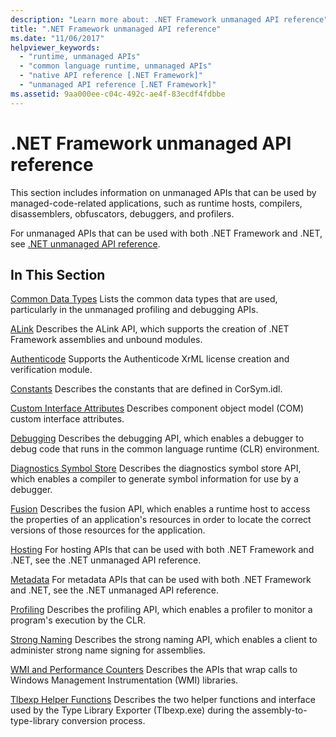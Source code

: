 ```yaml
---
description: "Learn more about: .NET Framework unmanaged API reference"
title: ".NET Framework unmanaged API reference"
ms.date: "11/06/2017"
helpviewer_keywords:
  - "runtime, unmanaged APIs"
  - "common language runtime, unmanaged APIs"
  - "native API reference [.NET Framework]"
  - "unmanaged API reference [.NET Framework]"
ms.assetid: 9aa000ee-c04c-492c-ae4f-83ecdf4fdbbe
---
```

# .NET Framework unmanaged API reference

This section includes information on unmanaged APIs that can be used by managed-code-related applications, such as runtime hosts, compilers, disassemblers, obfuscators, debuggers, and profilers.

For unmanaged APIs that can be used with both .NET Framework and .NET, see [.NET unmanaged API reference](../../core/unmanaged-api/index.md).

## In This Section

 [Common Data Types](common-data-types-unmanaged-api-reference.md)
 Lists the common data types that are used, particularly in the unmanaged profiling and debugging APIs.

 [ALink](./alink/index.md)
 Describes the ALink API, which supports the creation of .NET Framework assemblies and unbound modules.

 [Authenticode](./authenticode/index.md)
 Supports the Authenticode XrML license creation and verification module.

 [Constants](constants-unmanaged-api-reference.md)
 Describes the constants that are defined in CorSym.idl.

 [Custom Interface Attributes](/previous-versions/dotnet/netframework-4.0/ms231946(v=vs.100))
 Describes component object model (COM) custom interface attributes.

 [Debugging](./debugging/index.md)
 Describes the debugging API, which enables a debugger to debug code that runs in the common language runtime (CLR) environment.

 [Diagnostics Symbol Store](./diagnostics/index.md)
 Describes the diagnostics symbol store API, which enables a compiler to generate symbol information for use by a debugger.

 [Fusion](./fusion/index.md)
 Describes the fusion API, which enables a runtime host to access the properties of an application's resources in order to locate the correct versions of those resources for the application.

 [Hosting](../../core/unmanaged-api/hosting/index.md)
 For hosting APIs that can be used with both .NET Framework and .NET, see the .NET unmanaged API reference.

 [Metadata](../../core/unmanaged-api/metadata/index.md)
 For metadata APIs that can be used with both .NET Framework and .NET, see the .NET unmanaged API reference.

 [Profiling](./profiling/index.md)
 Describes the profiling API, which enables a profiler to monitor a program's execution by the CLR.

 [Strong Naming](./strong-naming/index.md)
 Describes the strong naming API, which enables a client to administer strong name signing for assemblies.

 [WMI and Performance Counters](wmi/index.md)
 Describes the APIs that wrap calls to Windows Management Instrumentation (WMI) libraries.

 [Tlbexp Helper Functions](./tlbexp/index.md)
 Describes the two helper functions and interface used by the Type Library Exporter (Tlbexp.exe) during the assembly-to-type-library conversion process.
